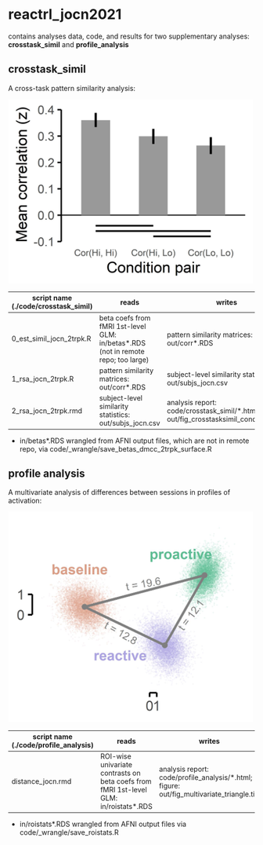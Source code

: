 # reactrl_jocn2021

contains analyses data, code, and results for two supplementary analyses: **crosstask_simil** and **profile_analysis**

## crosstask_simil
A cross-task pattern similarity analysis:

<img src="https://github.com/mcfreund/reactrl_jocn2021/blob/main/out/fig_crosstasksimil_conditional.jpg?raw=true" alt="fig_crosstasksimil_conditional" width="500"/>

| script name (./code/crosstask_simil) | reads | writes |
| ----------- | -- | --- |
| 0_est_simil_jocn_2trpk.R      | beta coefs from fMRI 1st-level GLM: in/betas*.RDS (not in remote repo; too large) | pattern similarity matrices: out/corr*.RDS |
| 1_rsa_jocn_2trpk.R            | pattern similarity matrices: out/corr*.RDS              | subject-level similarity statistics: out/subjs_jocn.csv |
| 2_rsa_jocn_2trpk.rmd          | subject-level similarity statistics: out/subjs_jocn.csv | analysis report: code/crosstask_simil/\*.html; figure: out/fig_crosstasksimil_conditional.tiff |

* in/betas*.RDS wrangled from AFNI output files, which are not in remote repo, via code/\_wrangle/save_betas_dmcc_2trpk_surface.R


## profile analysis
A multivariate analysis of differences between sessions in profiles of activation:

<img src="https://github.com/mcfreund/reactrl_jocn2021/blob/main/out/fig_multivariate_triangle.jpg?raw=true" alt="fig_multivariate_triangle" width="500"/>

| script name (./code/profile_analysis) | reads | writes |
| ----------- | -- | --- |
| distance_jocn.rmd      | ROI-wise univariate contrasts on beta coefs from fMRI 1st-level GLM: in/roistats*.RDS | analysis report: code/profile_analysis/\*.html; figure: out/fig_multivariate_triangle.tiff |
* in/roistats*.RDS wrangled from AFNI output files via code/\_wrangle/save_roistats.R
